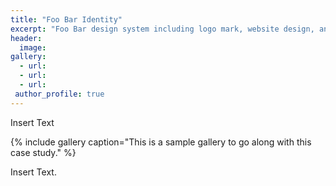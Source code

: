 ```yaml
---
title: "Foo Bar Identity"
excerpt: "Foo Bar design system including logo mark, website design, and branding applications."
header:
  image:
gallery:
  - url: 
  - url: 
  - url: 
 author_profile: true
---
```


Insert Text

{% include gallery caption="This is a sample gallery to go along with this case study." %}

Insert Text.